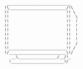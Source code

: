      ____________________________
    !\_________________________/!\
    !!                         !! \
    !!                         !!  \
    !!                         !!  !
    !!                         !!  !
    !!                         !!  !
    !!                         !!  !
    !!                         !!  !
    !!                         !!  /
    !!_________________________!! /
    !/_________________________\!/
       __\_________________/__/!_
      !_______________________!/

      